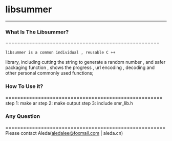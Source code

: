 # libsummer
----------------------------------------------------

### What Is The Libsummer?
====================================================

    libsummer is a common individual , reusable C ++ 
library, including cutting the string to generate a 
random number , and safer packaging function , shows 
the progress , url encoding , decoding and other 
personal commonly used functions;


### How To Use it?
=====================================================
    step 1: make ar
    step 2: make output 
    step 3: include smr_lib.h

### Any Question
======================================================
    Please contact Aleda(aledalee@foxmail.com | aleda.cn)
